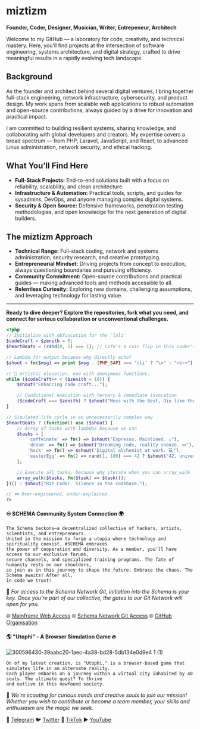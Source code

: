 # miztizm  
**Founder, Coder, Designer, Musician, Writer, Entrepeneur, Architech**

Welcome to my GitHub — a laboratory for code, creativity, and technical mastery. Here, you’ll find projects at the intersection of software engineering, systems architecture, and digital strategy, crafted to drive meaningful results in a rapidly evolving tech landscape.

## Background

As the founder and architect behind several digital ventures, I bring together full-stack engineering, network infrastructure, cybersecurity, and product design. My work spans from scalable web applications to robust automation and open-source contributions, always guided by a drive for innovation and practical impact.

I am committed to building resilient systems, sharing knowledge, and collaborating with global developers and creators. My expertise covers a broad spectrum — from PHP, Laravel, JavaScript, and React, to advanced Linux administration, network security, and ethical hacking.

## What You’ll Find Here

- **Full-Stack Projects:** End-to-end solutions built with a focus on reliability, scalability, and clean architecture.
- **Infrastructure & Automation:** Practical tools, scripts, and guides for sysadmins, DevOps, and anyone managing complex digital systems.
- **Security & Open Source:** Defensive frameworks, penetration testing methodologies, and open knowledge for the next generation of digital builders.

## The miztizm Approach

- **Technical Range:** Full-stack coding, network and systems administration, security research, and creative prototyping.
- **Entrepreneurial Mindset:** Driving projects from concept to execution, always questioning boundaries and pursuing efficiency.
- **Community Commitment:** Open-source contributions and practical guides — making advanced tools and methods accessible to all.
- **Relentless Curiosity:** Exploring new domains, challenging assumptions, and leveraging technology for lasting value.

---

**Ready to dive deeper? Explore the repositories, fork what you need, and connect for serious collaboration or unconventional challenges.**


```php
<?php
// Initialize with obfuscation for the 'lulz'
$codeCraft = $zenith = 0;
$heartBeats = (rand(0, 1) === 1); // Life's a coin flip in this coder's matrix

// Lambda for output because why directly echo?
$shout = fn($msg) => print $msg . (PHP_SAPI === 'cli' ? "\n" : "<br>");

// 🚀 Artistic elevation, now with anonymous functions.
while ($codeCraft++ < ($zenith = 10)) {
    $shout("Enhancing code craft...");

    // Conditional execution with ternary & immediate invocation
    ($codeCraft === $zenith) ? $shout("Mess with the Best, Die like the Rest. 🌌") : null;
}

// Simulated life cycle in an unnecessarily complex way
$heartBeats ? (function() use ($shout) {
    // Array of tasks with lambdas because we can
    $tasks = [
        'caffeinate' => fn() => $shout("Espresso. Mainlined. ☕"),
        'dream' => fn() => $shout("Dreaming code, reality snooze. 💤"),
        'hack' => fn() => $shout("Digital alchemist at work. 💻"),
        'easterEgg' => fn() => rand(1, 100) === 42 ? $shout("42, universe explained. 🌌") : null,
    ];

    // Execute all tasks, because why iterate when you can array_walk
    array_walk($tasks, fn($task) => $task());
})() : $shout("RIP Coder. Silence in the codebase.");

// 🕶️ Over-engineered, under-explained.
?>
```

#### ♾ SCHEMA Community System Connection 🌍
    The Schema beckons—a decentralized collective of hackers, artists, scientists, and entrepreneurs. 
    United in the mission to forge a utopia where technology and spirituality coexist, #SCHEMA embraces
    the power of cooperation and diversity. As a member, you'll have access to our exclusive forums, 
    secure channels, and specialized training programs. The fate of humanity rests on our shoulders, 
    so join us in this journey to shape the future. Embrace the chaos. The Schema awaits! After all, 
    in code we trust! 

🌟 _For access to the Schema Network Git, initiation into the Schema is your key. Once you're part of our collective, the gates to our Git Network will open for you._

🌐 [Mainframe Web Access](https://schema.cx)
🌐 [Schema Network Git Access](https://git.schema.cx)
🌐 [GitHub Organisation](https://github.com/sch8ma)

#### 🌎 "Utophi" - A Browser Simulation Game 🔥
![300596430-39aabc20-1aec-4a38-bd28-5db134e0d9e4 1  (1)](https://github.com/miztizm/miztizm/assets/617020/bca6a2e7-799c-4f8e-9a15-1a06522eb2fb)

    On of my latest creation, is "Utophi," is a browser-based game that simulates life in an alternate reality.
    Each player embarks on a journey within a virtual city inhabited by 40 souls. The ultimate quest? To thrive
    and outlive in this newfound society.

🌟 _We're scouting for curious minds and creative souls to join our mission! Whether you wish to contribute or become a team member, your skills and enthusiasm are the magic we seek._

📮 [Telegram](https://t.me/subdose)
🐦 [Twitter](https://twitter.com/miztizm)
🎵 [TikTok](https://www.tiktok.com/@miztizm)
▶️ [YouTube](https://www.youtube.com/miztizmo)

